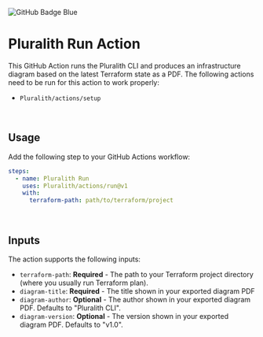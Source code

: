 ![GitHub Badge Blue](https://user-images.githubusercontent.com/25454503/157907219-fceef93a-1399-4a4a-b95b-a44fd44a156f.svg)

# Pluralith Run Action

This GitHub Action runs the Pluralith CLI and produces an infrastructure diagram based on the latest Terraform state as a PDF.
The following actions need to be run for this action to work properly:

- `Pluralith/actions/setup`

&nbsp;

## Usage

Add the following step to your GitHub Actions workflow:

```yml
steps:
  - name: Pluralith Run
    uses: Pluralith/actions/run@v1
    with:
      terraform-path: path/to/terraform/project
```

&nbsp;

## Inputs

The action supports the following inputs:

- `terraform-path`: **Required** - The path to your Terraform project directory (where you usually run Terraform plan).
- `diagram-title`: **Required** - The title shown in your exported diagram PDF
- `diagram-author`: **Optional** - The author shown in your exported diagram PDF. Defaults to "Pluralith CLI".
- `diagram-version`: **Optional** - The version shown in your exported diagram PDF. Defaults to "v1.0".

